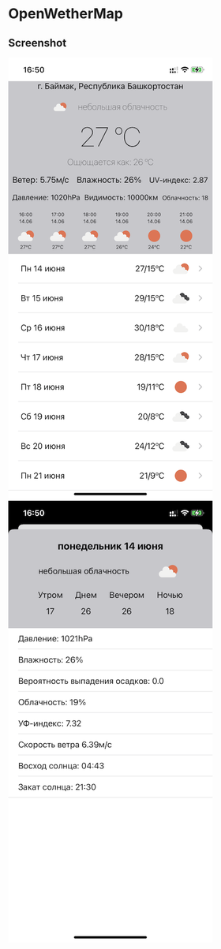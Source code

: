 # OpenWetherMap
## Screenshot
![Screnshot1](https://github.com/ilshat7/OpenWetherMap/blob/main/screen1.png)
![Screnshot2](https://github.com/ilshat7/OpenWetherMap/blob/main/screen2.png)

